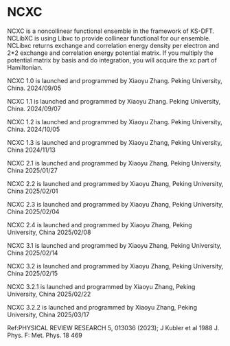 # NCXC
NCXC is a noncollinear functional ensemble in the framework of KS-DFT.
NCLibXC is using Libxc to provide collinear functional for our ensemble. NCLibxc returns exchange and correlation energy density per electron and 2*2 exchange and correlation energy potential matrix. If you multiply the potential matrix by basis and do integration, you will acquire the xc part of Hamiltonian.

NCXC 1.0 is launched and programmed by Xiaoyu Zhang. Peking University, China. 2024/09/05

NCXC 1.1 is launched and programmed by Xiaoyu Zhang. Peking University, China. 2024/09/07

NCXC 1.2 is launched and programmed by Xiaoyu Zhang. Peking University, China. 2024/10/05

NCXC 1.3 is launched and programmed by Xiaoyu Zhang, Peking University, China 2024/11/13

NCXC 2.1 is launched and programmed by Xiaoyu Zhang, Peking University, China 2025/01/27

NCXC 2.2 is launched and programmed by Xiaoyu Zhang, Peking University, China 2025/02/01

NCXC 2.3 is launched and programmed by Xiaoyu Zhang, Peking University, China 2025/02/04

NCXC 2.4 is launched and programmed by Xiaoyu Zhang, Peking University, China 2025/02/08

NCXC 3.1 is launched and programmed by Xiaoyu Zhang, Peking University, China 2025/02/14

NCXC 3.2 is launched and programmed by Xiaoyu Zhang, Peking University, China 2025/02/15

NCXC 3.2.1 is launched and programmed by Xiaoyu Zhang, Peking University, China 2025/02/22

NCXC 3.2.2 is launched and programmed by Xiaoyu Zhang, Peking University, China 2025/03/17


Ref:PHYSICAL REVIEW RESEARCH 5, 013036 (2023);  J Kubler et al 1988 J. Phys. F: Met. Phys. 18 469
